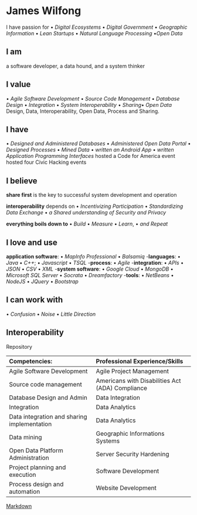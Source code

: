 # James Wilfong

I have passion for &#8226; *Digital Ecosystems* &#8226; *Digital Government* &#8226; *Geographic Information* &#8226; *Lean Startups* &#8226; *Natural Language Processing* &#8226;*Open Data*

## I am 
a software developer, a data hound, and a system thinker
## I value
&#8226; *Agile Software Development* &#8226; *Source Code Management* &#8226; *Database Design* &#8226; *Integration* &#8226; *System Interoperability* &#8226; *Sharing*&#8226; *Open Data* 
Design, Data, Interoperability, Open Data, Process and Sharing.

## I have 
&#8226; *Designed and Administered Databases* &#8226; *Administered Open Data Portal* &#8226; *Designed Processes* &#8226; *Mined Data* &#8226; *written an Android App* &#8226; *written Application Programming Interfaces* 
hosted a Code for America event
hosted four Civic Hacking events

## I believe
**share first** is the key to successful system development and operation

**interoperability** depends on &#8226; *Incentivizing Participation*  &#8226; *Standardizing Data Exchange* &#8226; *a Shared understanding of Security and Privacy*   

**everything boils down to** &#8226; *Build* &#8226; *Measure* &#8226; *Learn*,  &#8226; *and Repeat* 

## I love and use  
**application software**: &#8226; *MapInfo Professional* &#8226; *Balsamiq*
-**languages**: &#8226; *Java*  &#8226; *C++*; &#8226; *Javascript* &#8226; *TSQL* 
-**process**: &#8226; *Agile*
-**integration**: &#8226; *APIs* &#8226; *JSON* &#8226; *CSV* &#8226; *XML*
-**system software**:  &#8226; *Google Cloud* &#8226; *MongoDB*  &#8226; *Microsoft SQL Server* &#8226; *Socrata* &#8226; *Dreamfactory*
-**tools**: &#8226; *NetBeans* &#8226; *NodeJS* &#8226; *JQuery* &#8226; *Bootstrap*

## I can work with  
&#8226; *Confusion*  &#8226; *Noise*  &#8226; *Little Direction*

## Interoperability


Repository

| Competencies: | Professional Experience/Skills | 
| :-----------  |:-------------------------------| 
|  Agile Software Development | Agile Project Management |
|  Source code management     | Americans with Disabilities Act (ADA) Compliance | 
|  Database Design and Admin  | Data Integration | 
|  Integration | Data Analytics | 
|  Data integration and sharing implementation | Data Analytics | 
|  Data mining | Geographic Informations Systems| 
|  Open Data Platform Administration | Server Security Hardening | 
|  Project planning and execution | Software Development |
|  Process design and automation  | Website Development |



[Markdown](https://github.com/adam-p/markdown-here/wiki/Markdown-Cheatsheet)




